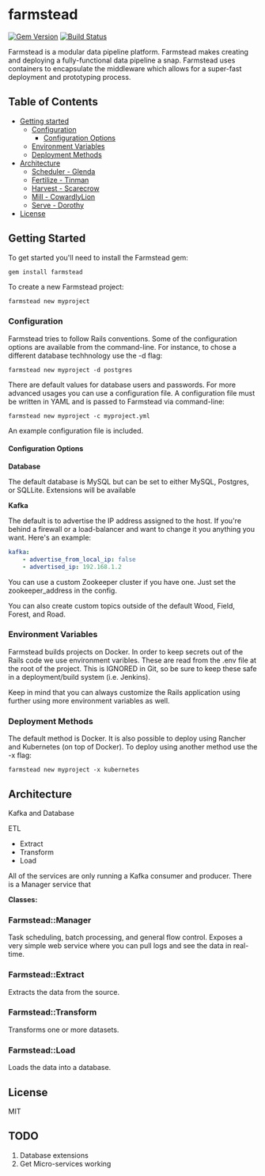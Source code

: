 # farmstead

[![Gem Version](https://badge.fury.io/rb/farmstead.svg)](https://badge.fury.io/rb/farmstead)
[![Build Status](https://api.travis-ci.org/mastermindg/farmstead.svg?branch=master)](http://travis-ci.org/mastermindg/farmstead)

Farmstead is a modular data pipeline platform. Farmstead makes creating and deploying a fully-functional data pipeline a snap. Farmstead uses containers to encapsulate the middleware which allows for a super-fast deployment and prototyping process.


## Table of Contents

<!-- TOC depthFrom:1 depthTo:6 withLinks:1 orderedList:0 -->

- [Getting started](#getting-started)
    - [Configuration](#configuration)
        + [Configuration Options](#config-options)
    - [Environment Variables](#env)
    - [Deployment Methods](#deployment)
- [Architecture](#architecture)
    - [Scheduler - Glenda](#glenda)
    - [Fertilize - Tinman](#tinman)
    - [Harvest - Scarecrow](#scarecrow)
    - [Mill - CowardlyLion](#cowardlylion)
    - [Serve - Dorothy](#dorothy)
- [License](#license)

<!-- /TOC -->


## Getting Started

To get started you'll need to install the Farmstead gem:

```ruby
gem install farmstead
```

To create a new Farmstead project:

```
farmstead new myproject
```

### Configuration

Farmstead tries to follow Rails conventions. Some of the configuration options are available from the command-line. For instance, to chose a different database techhnology use the -d flag:

```
farmstead new myproject -d postgres
```

There are default values for database users and passwords. For more advanced usages you can use a configuration file. A configuration file must be written in YAML and is passed to Farmstead via command-line:

```
farmstead new myproject -c myproject.yml
```

An example configuration file is included.

#### Configuration Options

**Database**

The default database is MySQL but can be set to either MySQL, Postgres, or SQLLite. Extensions will be available 

**Kafka**

The default is to advertise the IP address assigned to the host. If you're behind a firewall or a load-balancer and want to change it you anything you want. Here's an example:

```yaml
kafka:
    - advertise_from_local_ip: false
    - advertised_ip: 192.168.1.2
```

You can use a custom Zookeeper cluster if you have one. Just set the zookeeper_address in the config.

You can also create custom topics outside of the default Wood, Field, Forest, and Road. 

### Environment Variables

Farmstead builds projects on Docker. In order to keep secrets out of the Rails code we use environment varibles. These are read from the .env file at the root of the project. This is IGNORED in Git, so be sure to keep these safe in a deployment/build system (i.e. Jenkins).

Keep in mind that you can always customize the Rails application using further using more environment variables as well.

### Deployment Methods

The default method is Docker. It is also possible to deploy using Rancher and Kubernetes (on top of Docker). To deploy using another method use the -x flag:


```
farmstead new myproject -x kubernetes
```

## Architecture

Kafka and Database 

ETL

* Extract
* Transform
* Load

All of the services are only running a Kafka consumer and producer. There is a Manager service that 

**Classes:**

### Farmstead::Manager

Task scheduling, batch processing, and general flow control. Exposes a very simple web service where you can pull logs and see the data in real-time.

### Farmstead::Extract

Extracts the data from the source.

### Farmstead::Transform

Transforms one or more datasets.

### Farmstead::Load

Loads the data into a database.

## License

MIT


## TODO

1. Database extensions
2. Get Micro-services working


